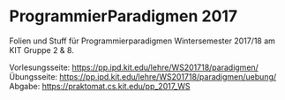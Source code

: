 # ProgrammierParadigmen 2017
Folien und Stuff für Programmierparadigmen Wintersemester 2017/18 am KIT Gruppe 2 & 8.

Vorlesungsseite: https://pp.ipd.kit.edu/lehre/WS201718/paradigmen/
Übungsseite: https://pp.ipd.kit.edu/lehre/WS201718/paradigmen/uebung/
Abgabe: https://praktomat.cs.kit.edu/pp_2017_WS